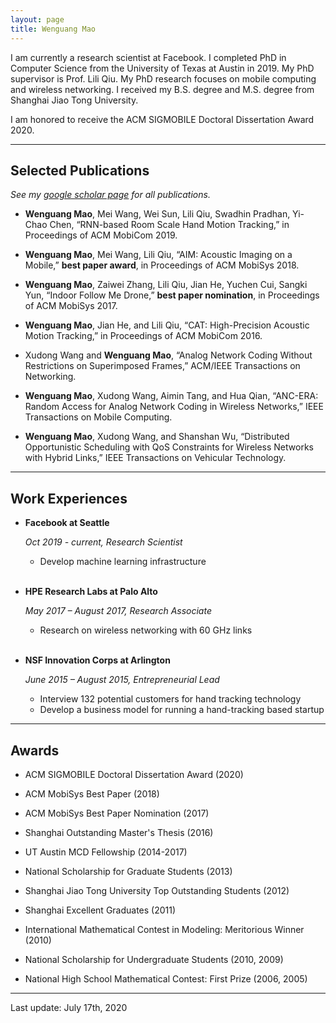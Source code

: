 ```yaml
---
layout: page
title: Wenguang Mao
---
```


I am currently a research scientist at Facebook. I completed PhD in Computer Science from the University of Texas at Austin in 2019. My PhD supervisor is Prof. Lili Qiu. My PhD research focuses on mobile computing and wireless networking. I received my B.S. degree and M.S. degree from Shanghai Jiao Tong University.

I am honored to receive the ACM SIGMOBILE Doctoral Dissertation Award 2020.

---

## Selected Publications

*See my [google scholar page](https://scholar.google.com/citations?user=_jeddYwAAAAJ&hl=en) for all publications.*

- **Wenguang Mao**, Mei Wang, Wei Sun, Lili Qiu, Swadhin Pradhan, Yi-Chao Chen, “RNN-based Room Scale Hand Motion Tracking,” in Proceedings of ACM MobiCom 2019.

- **Wenguang Mao**, Mei Wang, Lili Qiu, “AIM: Acoustic Imaging on a Mobile,” **best paper award**, in Proceedings of ACM MobiSys 2018.

- **Wenguang Mao**, Zaiwei Zhang, Lili Qiu, Jian He, Yuchen Cui, Sangki Yun, “Indoor Follow Me Drone,” **best paper nomination**, in Proceedings of ACM MobiSys 2017.

- **Wenguang Mao**, Jian He, and Lili Qiu, “CAT: High-Precision Acoustic Motion Tracking,” in Proceedings of ACM MobiCom 2016.

- Xudong Wang and **Wenguang Mao**, “Analog Network Coding Without Restrictions on Superimposed Frames,” ACM/IEEE Transactions on Networking.

- **Wenguang Mao**, Xudong Wang, Aimin Tang, and Hua Qian, “ANC-ERA: Random Access for Analog Network Coding in Wireless Networks,” IEEE Transactions on Mobile Computing.

- **Wenguang Mao**, Xudong Wang, and Shanshan Wu, “Distributed Opportunistic Scheduling with QoS Constraints for Wireless Networks with Hybrid Links,” IEEE Transactions on Vehicular Technology.

---

## Work Experiences

+ **Facebook at Seattle**

  *Oct 2019 - current, Research Scientist*
  - Develop machine learning infrastructure
<br/><br/>

+ **HPE Research Labs at Palo Alto**

  *May 2017 – August 2017, Research Associate*
  - Research on wireless networking with 60 GHz links
<br/><br/>

+ **NSF Innovation Corps at Arlington**
  
  *June 2015 – August 2015, Entrepreneurial Lead*
  - Interview 132 potential customers for hand tracking technology
  - Develop a business model for running a hand-tracking based startup

---

## Awards

- ACM SIGMOBILE Doctoral Dissertation Award (2020)

- ACM MobiSys Best Paper (2018)

- ACM MobiSys Best Paper Nomination (2017)

- Shanghai Outstanding Master's Thesis (2016)

- UT Austin MCD Fellowship (2014-2017)

- National Scholarship for Graduate Students (2013)

- Shanghai Jiao Tong University Top Outstanding Students (2012)

- Shanghai Excellent Graduates (2011)

- International Mathematical Contest in Modeling: Meritorious Winner (2010)

- National Scholarship for Undergraduate Students (2010, 2009)

- National High School Mathematical Contest: First Prize (2006, 2005)

---

Last update: July 17th, 2020
